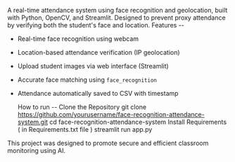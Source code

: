 A real-time attendance system using face recognition and geolocation, built with Python, OpenCV, and Streamlit. Designed to prevent proxy attendance by verifying both the student's face and location.
      Features -- 

-  Real-time face recognition using webcam
-  Location-based attendance verification (IP geolocation)
-  Upload student images via web interface (Streamlit)
-  Accurate face matching using `face_recognition`
-  Attendance automatically saved to CSV with timestamp

   How to run --
Clone the Repository
git clone https://github.com/yourusername/face-recognition-attendance-system.git
cd face-recognition-attendance-system
Install Requirements ( in Requirements.txt file )
streamlit run app.py

This project was designed to promote secure and efficient classroom monitoring using AI.
